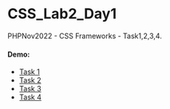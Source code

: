 # CSS_Lab2_Day1
PHPNov2022 - CSS Frameworks - Task1,2,3,4.

<h4>Demo:</h4>
<ul>
  <li><a href="https://drive.google.com/file/d/1DrwcVT6Rym4j0FkLGksUf2BK3ctzE34D/view?usp=share_link">Task 1</a></li>
  <li><a href="https://drive.google.com/file/d/1EyVks5CXAUP_zq8C5Q3nPz5cMUd3xu6L/view?usp=share_link">Task 2</a></li>
  <li><a href="https://drive.google.com/file/d/13UizXOeHRZZqCuu162VHhTtvzeZCBiKJ/view?usp=share_link">Task 3</a></li>
  <li><a href="https://drive.google.com/file/d/1l_Zojs62culr9lDRka0-D4jMDJU38sn3/view?usp=share_link">Task 4</a></li>
</ul>
